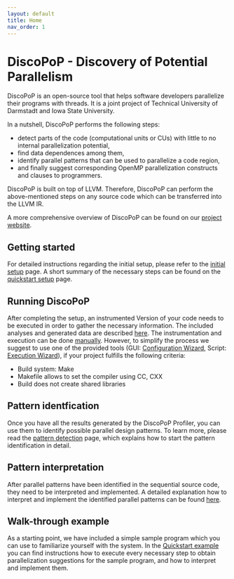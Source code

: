 ```yaml
---
layout: default
title: Home
nav_order: 1
---
```


# DiscoPoP - Discovery of Potential Parallelism
DiscoPoP is an open-source tool that helps software developers parallelize their programs with threads. It is a joint project of Technical University of Darmstadt and Iowa State University. 

In a nutshell, DiscoPoP performs the following steps:
* detect parts of the code (computational units or CUs) with little to no internal parallelization potential,
* find data dependences among them,
* identify parallel patterns that can be used to parallelize a code region,
* and finally suggest corresponding OpenMP parallelization constructs and clauses to programmers.

DiscoPoP is built on top of LLVM. Therefore, DiscoPoP can perform the above-mentioned steps on any source code which can be transferred into the LLVM IR.

A more comprehensive overview of DiscoPoP can be found on our [project website](https://www.discopop.tu-darmstadt.de/).

## Getting started
For detailed instructions regarding the initial setup, please refer to the [initial setup](Setup.md) page.
A short summary of the necessary steps can be found on the [quickstart setup](Quickstart/Setup.md) page.

## Running DiscoPoP
After completing the setup, an instrumented Version of your code needs to be executed in order to gather the necessary information.
The included analyses and generated data are described [here](Profiling/Profiling.md).
The instrumentation and execution can be done [manually](Tutorials/Manual.md).
However, to simplify the process we suggest to use one of the provided tools (GUI: [Configuration Wizard](Tutorials/Configuration_Wizard.md), Script: [Execution Wizard](Tutorials/Execution_Wizard.md)), if your project fulfills the following criteria:
* Build system: Make
* Makefile allows to set the compiler using CC, CXX
* Build does not create shared libraries

## Pattern identfication
Once you have all the results generated by the DiscoPoP Profiler, you can use them to identify possible parallel design patterns.
To learn more, please read the [pattern detection](Pattern_Detection/DiscoPoP-Explorer.md) page, which explains how to start the pattern identification in detail.

## Pattern interpretation
After parallel patterns have been identified in the sequential source code, they need to be interpreted and implemented.
A detailed explanation how to interpret and implement the identified parallel patterns can be found [here](Pattern_Detection/Pattern_interpretation.md).

## Walk-through example
As a starting point, we have included a simple sample program which you can use to familiarize yourself with the system.
In the [Quickstart example](Quickstart/Example.md) you can find instructions how to execute every necessary step to obtain parallelization suggestions for the sample program, and how to interpret and implement them.


